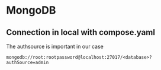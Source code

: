 # MongoDB

## Connection in local with compose.yaml

The authsource is important in our case

```shell
mongodb://root:rootpassword@localhost:27017/<database>?authSource=admin
```
